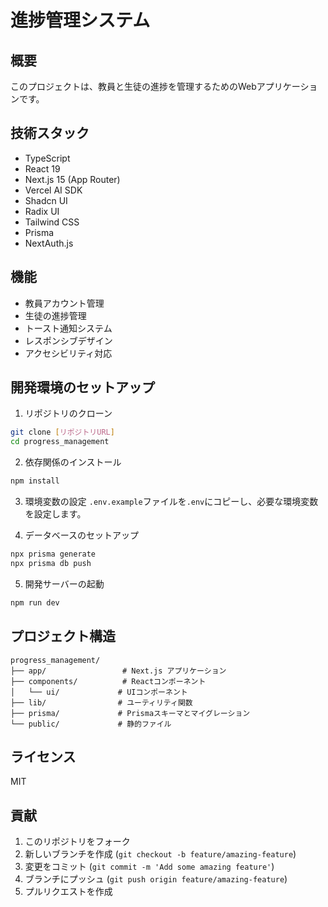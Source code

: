 # 進捗管理システム

## 概要
このプロジェクトは、教員と生徒の進捗を管理するためのWebアプリケーションです。

## 技術スタック
- TypeScript
- React 19
- Next.js 15 (App Router)
- Vercel AI SDK
- Shadcn UI
- Radix UI
- Tailwind CSS
- Prisma
- NextAuth.js

## 機能
- 教員アカウント管理
- 生徒の進捗管理
- トースト通知システム
- レスポンシブデザイン
- アクセシビリティ対応

## 開発環境のセットアップ

1. リポジトリのクローン
```bash
git clone [リポジトリURL]
cd progress_management
```

2. 依存関係のインストール
```bash
npm install
```

3. 環境変数の設定
`.env.example`ファイルを`.env`にコピーし、必要な環境変数を設定します。

4. データベースのセットアップ
```bash
npx prisma generate
npx prisma db push
```

5. 開発サーバーの起動
```bash
npm run dev
```

## プロジェクト構造
```
progress_management/
├── app/                 # Next.js アプリケーション
├── components/          # Reactコンポーネント
│   └── ui/             # UIコンポーネント
├── lib/                # ユーティリティ関数
├── prisma/             # Prismaスキーマとマイグレーション
└── public/             # 静的ファイル
```

## ライセンス
MIT

## 貢献
1. このリポジトリをフォーク
2. 新しいブランチを作成 (`git checkout -b feature/amazing-feature`)
3. 変更をコミット (`git commit -m 'Add some amazing feature'`)
4. ブランチにプッシュ (`git push origin feature/amazing-feature`)
5. プルリクエストを作成 